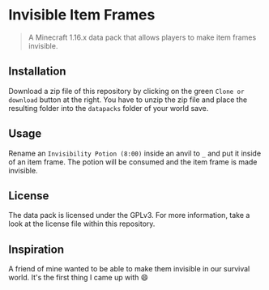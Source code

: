 # Invisible Item Frames

> A Minecraft 1.16.x data pack that allows players to make item frames invisible.

## Installation

Download a zip file of this repository by clicking on the green `Clone or download` button at the right. You have to unzip the zip file and place the resulting folder into the `datapacks` folder of your world save.

## Usage

Rename an `Invisibility Potion (8:00)` inside an anvil to `_` and put it inside of an item frame. The potion will be consumed and the item frame is made invisible.

## License

The data pack is licensed under the GPLv3. For more information, take a look at the license file within this repository.

## Inspiration

A friend of mine wanted to be able to make them invisible in our survival world. It's the first thing I came up with :smile:
